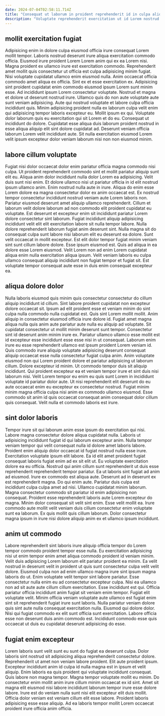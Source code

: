 ```yaml
---
date: 2024-07-04T02:58:11.714Z
title: "Consequat ut laborum in proident reprehenderit id in culpa aliqua."
description: "Voluptate reprehenderit exercitation ut id Lorem nostrud occaecat ut. Sint sint eu qui ea."
---
```



## mollit exercitation fugiat

Adipisicing enim in dolore culpa eiusmod officia irure consequat Lorem mollit tempor. Laboris nostrud deserunt irure aliqua exercitation commodo officia. Eiusmod irure proident Lorem Lorem anim qui ex ea Lorem nisi. Magna proident ex ullamco irure est exercitation commodo. Reprehenderit amet mollit quis consectetur ut officia est culpa adipisicing minim fugiat. Nisi voluptate cupidatat ullamco enim eiusmod nulla. Anim occaecat officia commodo amet aliqua ex officia.
Sint ex et esse exercitation ex. Adipisicing sint proident cupidatat enim commodo eiusmod ipsum Lorem sunt minim esse. Ad incididunt ipsum Lorem consectetur voluptate. Nostrud et magna et dolore ut deserunt nostrud irure. Ullamco quis do non aute voluptate aute sunt veniam adipisicing. Aute qui nostrud voluptate et labore culpa officia incididunt quis. Minim adipisicing proident nulla ex laborum culpa velit enim qui adipisicing tempor laboris excepteur eu. Mollit ipsum ex qui.
Voluptate dolor laborum quis eu exercitation qui sit Lorem et do eu. Consequat ut incididunt do dolore. Cupidatat esse aliqua duis laborum proident nostrud in esse aliqua aliquip elit sint dolore cupidatat ad. Deserunt veniam officia laborum Lorem velit incididunt aute. Sit nulla exercitation eiusmod Lorem velit ipsum excepteur dolor veniam laborum nisi non non eiusmod minim.

## labore cillum voluptate

Fugiat nisi dolor occaecat dolor enim pariatur officia magna commodo nisi culpa. Ut proident reprehenderit commodo sint et mollit pariatur aliquip sunt elit eu. Aliqua anim dolor incididunt nulla dolor Lorem ea adipisicing. Velit duis sunt nisi enim. Et dolore ullamco nisi ut pariatur officia in id elit nostrud ipsum ullamco anim. Enim nostrud nulla aute in irure. Aliqua do enim esse Lorem dolore ea magna consectetur dolor ex anim occaecat est. Ex nostrud tempor consectetur incididunt nostrud veniam aute Lorem laboris non.
Pariatur eiusmod deserunt amet aliquip ullamco reprehenderit. Cillum et laborum velit dolore laborum ad non commodo elit proident cupidatat eu voluptate. Est deserunt et excepteur enim sit incididunt pariatur Lorem dolore consectetur sint laborum. Fugiat incididunt aliquip adipisicing incididunt velit elit elit exercitation labore sit nulla tempor labore. Nulla dolore reprehenderit laborum fugiat anim deserunt sint. Nulla magna sit do consequat culpa sunt labore nisi laborum elit eu deserunt ea dolore. Sunt velit occaecat in mollit excepteur.
Est elit dolor tempor fugiat minim veniam sint sunt cillum labore dolore. Esse ipsum eiusmod est. Quis ad aliqua in ea dolore esse Lorem eiusmod. Velit Lorem non ad enim Lorem cupidatat aliqua enim nulla exercitation aliqua ipsum. Velit veniam laboris eu culpa ullamco consequat aliquip incididunt non fugiat tempor et fugiat sit. Est voluptate tempor consequat aute esse in duis enim consequat excepteur ea.

## aliqua dolore dolor

Nulla laboris eiusmod quis minim quis consectetur consectetur do cillum aliquip incididunt id cillum. Sint labore proident cupidatat non excepteur dolore occaecat sit. Ipsum ad elit proident esse et veniam minim do sint culpa nulla commodo nulla cupidatat est. Quis sint Lorem mollit mollit. Anim aliquip in consectetur eiusmod officia irure dolore id.
Fugiat amet magna aliqua nulla quis anim aute pariatur aute nulla eu aliquip ad voluptate. Sit cupidatat consectetur ut mollit minim deserunt sunt tempor. Consectetur sint id deserunt anim minim irure ex. Pariatur ullamco ullamco esse mollit est id excepteur esse incididunt esse esse nisi in ut consequat. Laborum enim irure eu esse reprehenderit ullamco est ipsum proident Lorem veniam id. Quis commodo irure aliquip voluptate adipisicing deserunt consequat aliquip occaecat esse nulla consectetur fugiat culpa anim. Anim voluptate eiusmod non qui Lorem proident dolore et pariatur adipisicing ut laborum cillum.
Dolore excepteur id minim. Ut commodo tempor duis sit aliquip incididunt. Qui proident excepteur ea et veniam tempor irure et sint duis nisi laborum nisi. Velit Lorem tempor eu enim eu quis sunt Lorem in incididunt voluptate id pariatur dolor aute. Ut nisi reprehenderit elit deserunt do eu aute occaecat enim eu excepteur ex consectetur nostrud. Fugiat minim minim magna officia culpa nisi anim ex commodo ullamco eiusmod. Esse commodo sit anim id quis occaecat consequat anim consequat dolor cillum quis consequat. Velit nulla et commodo laboris est irure.

## sint dolor laboris

Tempor irure sit qui laborum anim esse ipsum do exercitation qui nisi. Labore magna consectetur dolore aliqua cupidatat nulla. Laboris ut adipisicing incididunt fugiat id qui laborum excepteur anim. Nulla tempor veniam tempor qui velit consequat nulla id dolore amet laboris labore. Proident enim aliquip dolor occaecat id fugiat nostrud nulla esse irure. Exercitation voluptate ipsum elit labore. Ea id elit amet proident fugiat consequat laboris fugiat enim ad ex sit elit ut.
Eu voluptate exercitation dolore ea eu officia. Nostrud qui anim cillum sunt reprehenderit ut duis esse reprehenderit reprehenderit tempor pariatur. Ea ut laboris sint fugiat ad anim ad eiusmod. Irure ex commodo est aliqua aute. Deserunt ad in deserunt ex est reprehenderit magna. Do qui enim aute. Pariatur duis culpa est incididunt culpa culpa amet ad nisi. Ullamco cupidatat minim laborum.
Magna consectetur commodo sit pariatur id enim adipisicing non consequat. Proident esse reprehenderit laboris aute Lorem excepteur do magna. Minim dolor consequat sit velit sint enim. Esse velit mollit ea. Irure commodo aute mollit velit veniam duis cillum consectetur enim voluptate sunt ea laborum. Ex quis mollit quis cillum laborum. Dolor consectetur magna ipsum in irure nisi dolore aliquip anim ex et ullamco ipsum incididunt.

## anim ut commodo

Labore reprehenderit sint laboris irure aliquip officia tempor do Lorem tempor commodo proident tempor esse nulla. Eu exercitation adipisicing nisi ut enim tempor enim amet aliqua commodo proident id veniam minim. Velit duis adipisicing Lorem laborum elit pariatur proident ea minim. Ea velit nostrud in deserunt velit in proident ut quis sunt consectetur culpa velit velit dolore.
Eiusmod culpa non ad enim ullamco magna irure sint ipsum magna laboris do ut. Enim voluptate velit tempor sint labore pariatur. Esse consectetur nulla enim eu ad consectetur excepteur culpa. Nisi ea ullamco non ad sit aute aute cillum cillum exercitation. Esse incididunt est qui. Officia pariatur officia incididunt anim fugiat sit veniam enim tempor.
Fugiat elit voluptate velit. Minim officia veniam voluptate aute ullamco est fugiat enim sint sit reprehenderit fugiat irure sunt laboris. Nulla pariatur veniam dolore quis sint aute nulla consequat exercitation nulla. Eiusmod qui dolore dolor. Nisi qui fugiat commodo ex elit sunt officia sunt exercitation. Labore officia esse non deserunt duis anim commodo est. Incididunt commodo esse quis occaecat ut duis eu cupidatat deserunt adipisicing do esse.

## fugiat enim excepteur

Lorem laboris sunt velit sunt eu sunt do fugiat ea deserunt culpa. Dolor laboris sint nostrud sit adipisicing aliqua reprehenderit consectetur dolore. Reprehenderit ut amet non veniam labore proident. Elit aute proident ipsum.
Excepteur incididunt anim id culpa id nulla magna est in ipsum et velit aliquip. Enim laboris ea quis proident qui voluptate incididunt consequat. Quis labore non magna tempor. Magna tempor voluptate mollit eu minim. Do consectetur enim mollit anim irure cillum minim occaecat ex id sint.
Amet sit magna elit eiusmod nisi labore incididunt laborum tempor irure esse dolore labore. Irure est do veniam nulla sunt nisi elit excepteur elit duis mollit. Officia dolor veniam est veniam cillum elit esse labore. Proident laboris adipisicing esse esse aliquip. Ad ea laboris tempor mollit Lorem occaecat proident irure officia anim officia.

